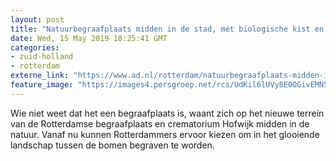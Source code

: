```yaml
---
layout: post
title: "Natuurbegraafplaats midden in de stad, mét biologische kist en GPS"
date: Wed, 15 May 2019 18:25:41 GMT
categories: 
- zuid-holland 
- rotterdam 
externe_link: "https://www.ad.nl/rotterdam/natuurbegraafplaats-midden-in-de-stad-met-biologische-kist-en-gps~a2b090e3/"
feature_image: "https://images4.persgroep.net/rcs/UdKil6lUVy8E0OGivEMN5_kL1DQ/diocontent/125013238/_fitwidth/400/?appId=21791a8992982cd8da851550a453bd7f&quality=0.7"
---
```


Wie niet weet dat het een begraafplaats is, waant zich op het nieuwe terrein van de Rotterdamse begraafplaats en crematorium Hofwijk midden in de natuur. Vanaf nu kunnen Rotterdammers ervoor kiezen om in het glooiende landschap tussen de bomen begraven te worden.
